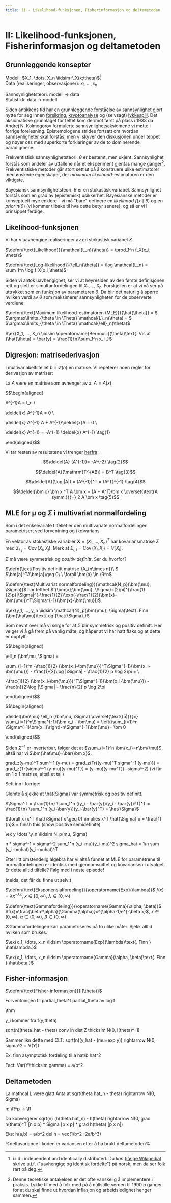 ```yaml
---
title: II - Likelihood-funksjonen, Fisherinformasjon og deltametoden
---
```



$\newcommand{\hdr}[4]{\color{#2}\boxed{\color{#2}\ #1\ \mid\ \textcolor{black}{#3} #4\ }\color{black}\ }$

$\newcommand{\defn}[1]{\hdr{D}{##fdc086}{#1}{}}$
$\newcommand{\defnn}[2]{\hdr{D}{##fdc086}{#1}{\ \mid\ \textcolor{black}{#2}}}$
$\newcommand{\thm}[1]{\hdr{T}{##7fc97f}{#1}{}}$
$\newcommand{\ex}[1]{\hdr{E}{##ae9ed4}{#1}{}}$
$\newcommand{\danger}[1]{\hdr{\textbf{☡}}{##cc0000}{#1}{\textcolor{##cc0000}{\mid \textbf{☡}}}}$
$\renewcommand{\P}{\mathbb{P}}$
$\newcommand{\R}{\mathbb{R}}$
$\renewcommand{\|}{|}$

$\newcommand{\iidsim}{\overset{\mathrm{i.i.d.}}{\sim}}$

$\newcommand{\deldel}[1]{\frac{\partial}{\partial #1}}$

# II: Likelihood-funksjonen, Fisherinformasjon og deltametoden
## Grunnleggende konsepter
Modell: $X_1, \dots, X_n \iidsim f_X(x;\theta)$[^1]\
Data (realiseringer, observasjoner): $x_1, \dots, x_n$

Sannsynlighetsteori: modell $\rightarrow$ data\
Statistikk: data $\rightarrow$ modell

Siden antikkens tid har en grunnleggende forståelse av sannsynlighet gjort nytte for seg innen [forsikring](https://en.wikipedia.org/wiki/History_of_insurance), [kryptoanalyse](https://en.wikipedia.org/wiki/Al-Kindi#Cryptography) og (selvsagt) [lykkespill](https://en.wikipedia.org/wiki/De_vetula#Non-poetic_content). Det aksiomatiske grunnlaget for feltet kom derimot først på plass i 1933 da Andrej N. Kolmogorov formulerte sannsynlighetsaksiomene vi møtte i forrige forelesning. Epistemologene strides fortsatt om hvordan sannsynligheter skal forstås, men vi skyver den diskusjonen under teppet og nøyer oss med superkorte forklaringer av de to dominerende paradigmene:

Frekventistisk sannsynlighetsteori: $\theta$ er bestemt, men ukjent. Sannsynlighet forstås som andeler av utfallene når et eksperiment gjentas mange ganger[^2]. Frekventistiske metoder går stort sett ut på å konstruere ulike estimatorer med ønskede egenskaper, der *maximum likelihood*-estimatoren er den viktigste.

Bayesiansk sannsynlighetsteori: $\theta$ er en stokastisk variabel. Sannsynlighet forstås som en grad av (epistemisk) usikkerhet. Bayesianske metoder er konseptuelt mye enklere - vi må "bare" definere en *likelihood* $f(x \mid \theta)$ og en *prior* $\pi (\theta)$ (vi kommer tilbake til hva dette betyr senere), og så er vi i prinsippet ferdige.

## Likelihood-funksjonen


Vi har $n$ uavhengige realiseringer av en stokastisk variabel $X$.

$\defnn{\text{Likelihood}}{\mathcal{L_n}(\theta)} = \prod_1^n f_X(x_i; \theta)$

$\defnn{\text{Log-likelihood}}{\ell_n(\theta)} = \log \mathcal{L_n} = \sum_1^n \log f_X(x_i;\theta)$

Siden vi antok uavhengighet, ser vi at høyresiden av den første definisjonen rett og slett er simultanfordelingen til $X_1, \dots, X_n$. Forskjellen er at vi nå ser på uttrykket som en funksjon av parameteren $\theta$. Da blir det naturlig å spørre hvilken verdi av $\theta$ som maksimerer sannsynligheten for de observerte verdiene:

$\defnn{\text{Maximum likelihood-estimatoren (MLE)}}{\hat{\theta}} = $ $\argmax\limits_{\theta \in \Theta} \mathcal{L}_n(\theta) = $
$\argmax\limits_{\theta \in \Theta} \mathcal{\ell}_n(\theta)$

$\ex{X_1, ..., X_n \iidsim \operatorname{Bernoulli}(\theta)\text{. Vis at }\hat{\theta} = \bar{y} = \frac{1}{n}\sum_1^n x_i .}$

## Digresjon: matrisederivasjon

I multivariabeltilfellet blir $\mathcal{L}(n)$ en matrise. Vi repeterer noen regler for derivasjon av matriser:

La $A$ være en matrise som avhenger av $x$: $A = A(x)$.

$$\begin{aligned}

A^{-1}A = I_n \\

\deldel{x} A^{-1}A = 0 \\

\deldel{x} A^{-1} A + A^{-1}\deldel{x}A = 0 \\

\deldel{x} A^{-1} = -A^{-1} \deldel{x} A^{-1} \tag{1}

\end{aligned}$$

Vi tar resten av resultatene vi trenger [herfra](https://www.math.uwaterloo.ca/~hwolkowi/matrixcookbook.pdf):

$$\deldel{A} (A^{-1})= -A^{-2} \tag{2}$$

$$\deldel{A}(\mathrm{Tr}(AB)) = B^T \tag{3}$$

$$\deldel{A}(\log |A|) = (A^{-1})^T = (A^T)^{-1} \tag{4}$$

$$\deldel{\bm x} \bm x ^T A \bm x = (A + A^T)\bm x \overset{\text{A symm.}}{=} 2 A \bm x \tag{5}$$

## MLE for $\bm{\mu}$ og $\Sigma$ i multivariat normalfordeling

Som i det enkelvariate tilfellet er den multivariate normalfordelingen parametrisert ved forventning og (ko)varians.

En vektor av stokastiske variabler $\mathbf{X}=(X_1, \dots, X_n)^T$ har kovariansmatrise $\Sigma$ med $\Sigma_{i,j}=\operatorname{Cov}(X_i, X_j)$. Merk at $\Sigma_{i,i} = \operatorname{Cov}(X_i, X_i) = \mathbb{V}[X_i]$.

$\Sigma$ må være symmetrisk og *positiv definitt*. Ser du hvorfor?

$\defn{\text{Positiv definitt matrise }A_{n\times n}}\ $ $\bm{a}^TA\bm{a}\geq 0\ \ \forall \bm{a} \in \R^n$ 

$\defnn{\text{Multivariat normalfordeling}}{\mathcal{N_p}(\bm{\mu}, \Sigma)}$ har tetthet $f(\bm{x};\bm{\mu}, \Sigma)=(2\pi)^{\frac{1}{2}p}|\Sigma|^{-\frac{1}{2}}\exp(-\frac{1}{2}(\bm{x}-\bm{\mu})^T\Sigma^{-1}(\bm{x}-\bm{\mu}))$.

$\ex{y_1, ..., y_n \iidsim \mathcal{N}_p(\bm{\mu}, \Sigma)\text{. Finn }\bm{\hat\mu}\text{ og }\hat{\Sigma}.}$

Som nevnt over må vi sørge for at $\hat\Sigma$ blir symmetrisk og positiv definitt. Her velger vi å gå frem på vanlig måte, og håper at vi har hatt flaks og at dette er oppfylt.

$$\begin{aligned}

\ell_n (\bm\mu, \Sigma) = 

\sum_{i=1}^n -\frac{1}{2} (\bm{x_i-\bm{\mu}})^T\Sigma^{-1}(\bm{x_i-\bm{\mu}}) - \frac{1}{2}\log |\Sigma| - \frac{1}{2} p \log 2\pi = \\

-\frac{1}{2} (\bm{x_i-\bm{\mu}})^T\Sigma^{-1}(\bm{x_i-\bm{\mu}}) - \frac{n}{2}\log |\Sigma| - \frac{n}{2} p \log 2\pi

\end{aligned}$$

$$\begin{aligned}

\deldel{\bm\mu} \ell_n (\bm\mu, \Sigma) \overset{\text{(5)}}{=} \sum_{i=1}^n\Sigma^{-1}(\bm x_i - \bm\mu) = \left(\sum_{i=1}^n \Sigma^{-1}\bm{x_i}\right)-n\Sigma^{-1}\bm{\mu}= \bm 0

\end{aligned}$$

Siden $\Sigma^{-1}$ er inverterbar, følger det at $\sum_{i=1}^n \bm{x_i}=n\bm{\mu}$, altså har vi $\bm{\hat\mu}=\bar{\bm x}$.

grad_z(y-mu)^T sum^-1 (y-mu)
= grad_z(Tr{(y-mu)^T sigma^-1 (y-mu)})
= grad_z(Tr{sigma^-1 (y-mu)(y-mu)^T})
= (y-mu)(y-mu^T)(- sigma^-2) (vi får en 1 x 1 matrise, altså et tall)


Sett inn i forrige:

Glemte å sjekke at \hat{Sigma} var symmetrisk og positiv definitt.

$\Sigma^T = \frac{1}{n} \sum_1^n ((y_i - \bar{y})(y_i - \bar{y})^T)^T = \frac{1}{n} \sum_1^n (y_i-\bar{y})(y_i-\bar{y}^T) = \hat{\Sigma}$

$\forall x (x^T \hat{\Sigma} x \geq 0) \implies x^T \hat{\Sigma} x = \frac{1}{n}$ = finish this (show positive semidefinite)



\ex y \dots \y_n \iidsim N_p(mu, Sigma)

n * sigma^-1 = sigma^-2 sum_1^n (y_i-mu)(y_i-mu)^2
sigma_hat = 1/n sum (y_i-muhat)(y_i-muhat)^T

Etter litt omstendelig algebra har vi altså funnet at MLE for parametrene til normalfordelingen er identisk med gjennomsnittet og kovariansen i utvalget. Er dette alltid tilfelle? Følg med i neste episode!

(neida, det får du finne ut selv:)

$\defnn{\text{Eksponensialfordeling}}{\operatorname{Exp}(\lambda)}$ $f(x)=\lambda x^{-\lambda x}$, $x\in[0,\infty)$, $\lambda \in [0,\infty)$

$\defnn{\text{Gammafordeling}}{\operatorname{Gamma}(\alpha, \beta)}$ $f(x)=\frac{\beta^\alpha}{\Gamma(\alpha)}x^{\alpha-1}e^{-\beta x}$, $x \in (0,\infty)$, $\alpha \in (0,\infty)$, $\beta \in (0,\infty)$

$\danger{\text{Gammafordelingen kan parametriseres på to ulike måter. Sjekk alltid hvilken som brukes.}}$

$\ex{x_1, \dots, x_n \iidsim \operatorname{Exp}(\lambda)\text{. Finn } \hat\lambda.}$

$\ex{x_1, \dots, x_n \iidsim \operatorname{Gamma}(\alpha, \beta)\text{. Finn } \hat\beta.}$

## Fisher-informasjon

$\defnn{\text{Fisher-informasjon}}{I(\theta)}$

Forventningen til partial_theta^t partial_theta av log f

\thm

y_i kommer fra f(y;theta)

sqrt(n)(theta_hat - theta) conv in dist Z thicksim N(0, I(theta)^-1)

Sammenlikn dette med CLT: sqrt(n)(y_hat - (mu=exp y)) rightarrow N(0, sigma^2 = V(Y))

Ex: finn asymptotisk fordeling til a hat/b hat^2

Fact: Var(Y\thicksim gamma) = a/b^2

## Deltametoden
La mathcal L være glatt
Anta at sqrt(theta hat_n - theta) rightarrow N(0, *S*igma)

h: \R^p -> \R

Da konvergerer sqrt(n) (h(theta hat_n) - h(theta) rightarrow N(0, grad h(theta)^T [n x p] * Sigma [p x p] * grad h(theta) [p x n])

Eks: h(a,b) = a/b^2
del h = vec(1/b^2 -2a/b^3)

%deltavariance i koden er variansen etter å ha brukt deltametoden%


[^1]: $\mathrm{i.i.d.}:$ independent and identically distributed. Du *kan* ([ifølge Wikipedia](https://no.wikipedia.org/wiki/Uavhengige,_identisk_fordelte_variabler)) skrive $\mathrm{u.i.f.}$ ("uavhengige og identisk fordelte") på norsk, men da ser folk rart på deg.

[^2]: Denne teoretiske antakelsen er det ofte vanskelig å implementere i praksis. Lykke til med å folk med på å nullstille verden til 1990 $n$ ganger for at du skal finne ut hvordan inflasjon og arbeidsledighet henger sammen.